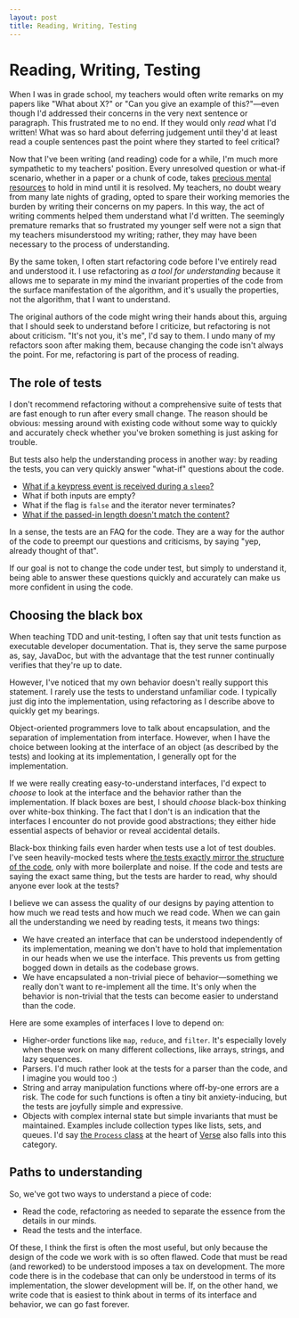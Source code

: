 ```yaml
---
layout: post
title: Reading, Writing, Testing
---
```


# Reading, Writing, Testing

When I was in grade school, my teachers would often write
remarks on my papers like "What about X?" or "Can you give
an example of this?"—even though I'd addressed their
concerns in the
very next sentence or paragraph. This frustrated me to no
end. If they would only *read* what I'd written! What was
so hard about deferring judgement until they'd at least
read a couple sentences past the point where they started
to feel critical?

Now that I've been writing (and reading) code for a while,
I'm much more sympathetic to my teachers' position. Every
unresolved question or what-if scenario, whether in a paper
or a chunk of code, takes
[precious mental resources](http://seriouspony.com/blog/2013/7/24/your-app-makes-me-fat)
to hold in mind until it is resolved. My teachers, no doubt
weary from many late nights of grading, opted to spare
their working memories the burden by writing their concerns
on my papers. In this way, the act of writing comments
helped them understand what I'd written. The seemingly
premature remarks that so frustrated my younger self were
not a sign that my teachers misunderstood my writing;
rather, they may have been necessary to the process of
understanding.

By the same token, I often start refactoring code before
I've entirely read and understood it. I use refactoring as
*a tool for understanding* because it allows me
to separate in my mind the invariant properties of the code
from the surface manifestation of the algorithm, and it's
usually the properties, not the algorithm, that I want
to understand.

The original authors
of the code might wring their hands about this, arguing that
I should seek to understand before I criticize, but
refactoring is not about criticism. "It's not you, it's me",
I'd say to them. I undo many of my refactors soon after
making them, because changing the code isn't always the
point. For me, refactoring is part of the process of
reading.

## The role of tests

I don't recommend refactoring without a comprehensive suite of
tests that are fast enough to run after every small change. The
reason should be obvious: messing around with existing code
without some way to quickly and accurately check whether
you've broken something is just asking for trouble.

But tests also help the understanding process in another
way: by reading the tests, you can very quickly answer
"what-if" questions about the code.

- [What if a keypress event is received during a `sleep`?](https://github.com/benchristel/verse/blob/fedd915e02ad399f54d1f7a1ce3597dd0b993af0/src/core/Process.spec.js#L104)
- What if both inputs are empty?
- What if the flag is `false` and the iterator never terminates?
- [What if the passed-in length doesn't match the content?](https://xkcd.com/1354/)

In a sense, the tests are an FAQ for the code. They are a
way for the author of the code to preempt our questions and
criticisms, by saying "yep, already thought of that".

If our goal is not to change the code under test, but simply
to understand it, being able to answer these questions
quickly and accurately can make us more confident in using
the code.

## Choosing the black box

When teaching TDD and unit-testing, I often say that unit
tests function as executable developer documentation. That
is, they serve the same purpose as, say, JavaDoc, but with
the advantage that the test runner continually verifies that
they're up to date.

However, I've noticed that my own behavior doesn't really
support this statement. I rarely use the tests to
understand unfamiliar code. I typically just dig into the
implementation, using refactoring as I describe above to
quickly get my bearings.

Object-oriented programmers love to talk about
encapsulation, and the separation of implementation from
interface. However, when I have the choice between looking
at the interface of an object (as described by the tests)
and looking at its implementation, I generally opt for the
implementation.

If we were really creating easy-to-understand interfaces,
I'd expect to *choose* to look at the interface and the
behavior rather than the implementation. If black boxes are
best, I should *choose* black-box thinking over white-box
thinking. The fact that I don't is an indication that the
interfaces I encounter do not provide good abstractions;
they either hide essential aspects of behavior or reveal
accidental details.

Black-box thinking fails even harder when tests use a
lot of test doubles. I've seen heavily-mocked tests
where [the tests exactly
mirror the structure of the code](https://github.com/danfinnie/code-driven-development),
only with more boilerplate and noise. If the code and tests
are saying the exact same thing, but the tests are harder
to read, why should anyone ever look at the tests?

I believe we can assess the quality of our designs by paying
attention to how much we read tests and how much we read
code. When we can gain all the understanding we need by
reading tests, it means two things:

- We have created an interface that can be understood independently
  of its implementation, meaning we don't have to hold that
  implementation in our heads when we use
  the interface. This prevents us from getting bogged down
  in details as the codebase grows.
- We have encapsulated a non-trivial piece of behavior—something
  we really don't want to re-implement all the time. It's only
  when the behavior is non-trivial that the tests can become
  easier to understand than the code.

Here are some examples of interfaces I love to depend on:

- Higher-order functions like `map`, `reduce`, and `filter`.
  It's especially lovely when these work on many different
  collections, like arrays, strings, and lazy sequences.
- Parsers. I'd much rather look at the tests for a parser than
  the code, and I imagine you would too :)
- String and array manipulation functions where off-by-one
  errors are a risk. The code for such functions is often
  a tiny bit anxiety-inducing, but the tests are joyfully
  simple and expressive.
- Objects with complex internal state but simple invariants
  that must be maintained. Examples include collection
  types like lists, sets, and queues. I'd say [the `Process`
  class](https://github.com/benchristel/verse/blob/fedd915e02ad399f54d1f7a1ce3597dd0b993af0/src/core/Process.js) at the heart of [Verse](https://benchristel.github.io/verse)
  also falls into this category.

## Paths to understanding

So, we've got two ways to understand a piece of code:

- Read the code, refactoring as needed to separate the
  essence from the details in our minds.
- Read the tests and the interface.

Of these, I think the first is often the most useful, but
only because the design of the code we work with is so
often flawed. Code that must be read (and reworked) to be
understood imposes a tax on development. The more code
there is in the codebase that can only be understood in
terms of its implementation, the slower development will be.
If, on the other hand, we write code that is easiest to
think about in terms of its interface and behavior, we can
go fast forever.
